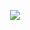 <p align="center">
<img src="https://capsule-render.vercel.app/api?type=waving&color=timeGradient&height=300&&section=header&text=Hi%20There!&fontSize=90&fontAlign=50&fontAlignY=30&desc=I%20am%20Matriy&descAlign=50&descSize=30&descAlignY=60&animation=twinkling" />
</p>
